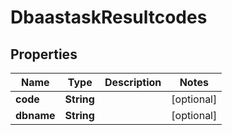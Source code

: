 # DbaastaskResultcodes

## Properties
Name | Type | Description | Notes
------------ | ------------- | ------------- | -------------
**code** | **String** |  |  [optional]
**dbname** | **String** |  |  [optional]
